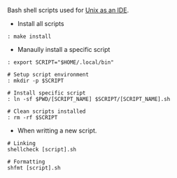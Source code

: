 Bash shell scripts used for [Unix as an IDE](https://github.com/rubenvanstaden/zlib/blob/main/slipbox/202304061649.md).

- Install all scripts

```shell
: make install
```

- Manaully install a specific script

```shell
: export SCRIPT="$HOME/.local/bin"

# Setup script environment
: mkdir -p $SCRIPT

# Install specific script
: ln -sf $PWD/[SCRIPT_NAME] $SCRIPT/[SCRIPT_NAME].sh

# Clean scripts installed
: rm -rf $SCRIPT
```

- When writting a new script.

```shell
# Linking
shellcheck [script].sh

# Formatting
shfmt [script].sh
```
